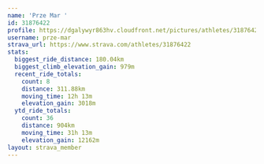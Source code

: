 ```yaml
---
name: 'Prze Mar '
id: 31876422
profile: https://dgalywyr863hv.cloudfront.net/pictures/athletes/31876422/22548952/4/large.jpg
username: prze-mar
strava_url: https://www.strava.com/athletes/31876422
stats:
  biggest_ride_distance: 180.04km
  biggest_climb_elevation_gain: 979m
  recent_ride_totals:
    count: 8
    distance: 311.88km
    moving_time: 12h 13m
    elevation_gain: 3018m
  ytd_ride_totals:
    count: 36
    distance: 904km
    moving_time: 31h 13m
    elevation_gain: 12162m
layout: strava_member
--- 
```

